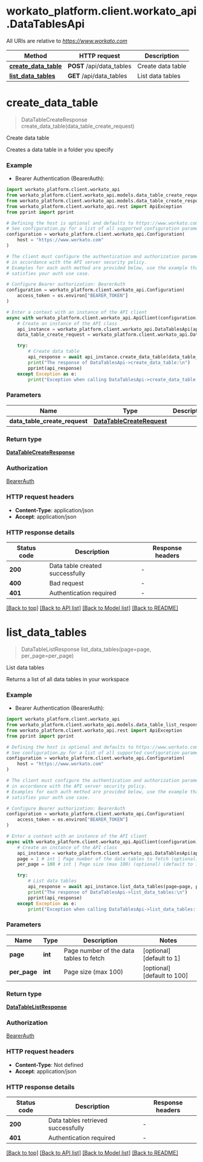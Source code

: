 # workato_platform.client.workato_api.DataTablesApi

All URIs are relative to *https://www.workato.com*

Method | HTTP request | Description
------------- | ------------- | -------------
[**create_data_table**](DataTablesApi.md#create_data_table) | **POST** /api/data_tables | Create data table
[**list_data_tables**](DataTablesApi.md#list_data_tables) | **GET** /api/data_tables | List data tables


# **create_data_table**
> DataTableCreateResponse create_data_table(data_table_create_request)

Create data table

Creates a data table in a folder you specify

### Example

* Bearer Authentication (BearerAuth):

```python
import workato_platform.client.workato_api
from workato_platform.client.workato_api.models.data_table_create_request import DataTableCreateRequest
from workato_platform.client.workato_api.models.data_table_create_response import DataTableCreateResponse
from workato_platform.client.workato_api.rest import ApiException
from pprint import pprint

# Defining the host is optional and defaults to https://www.workato.com
# See configuration.py for a list of all supported configuration parameters.
configuration = workato_platform.client.workato_api.Configuration(
    host = "https://www.workato.com"
)

# The client must configure the authentication and authorization parameters
# in accordance with the API server security policy.
# Examples for each auth method are provided below, use the example that
# satisfies your auth use case.

# Configure Bearer authorization: BearerAuth
configuration = workato_platform.client.workato_api.Configuration(
    access_token = os.environ["BEARER_TOKEN"]
)

# Enter a context with an instance of the API client
async with workato_platform.client.workato_api.ApiClient(configuration) as api_client:
    # Create an instance of the API class
    api_instance = workato_platform.client.workato_api.DataTablesApi(api_client)
    data_table_create_request = workato_platform.client.workato_api.DataTableCreateRequest() # DataTableCreateRequest | 

    try:
        # Create data table
        api_response = await api_instance.create_data_table(data_table_create_request)
        print("The response of DataTablesApi->create_data_table:\n")
        pprint(api_response)
    except Exception as e:
        print("Exception when calling DataTablesApi->create_data_table: %s\n" % e)
```



### Parameters


Name | Type | Description  | Notes
------------- | ------------- | ------------- | -------------
 **data_table_create_request** | [**DataTableCreateRequest**](DataTableCreateRequest.md)|  | 

### Return type

[**DataTableCreateResponse**](DataTableCreateResponse.md)

### Authorization

[BearerAuth](../README.md#BearerAuth)

### HTTP request headers

 - **Content-Type**: application/json
 - **Accept**: application/json

### HTTP response details

| Status code | Description | Response headers |
|-------------|-------------|------------------|
**200** | Data table created successfully |  -  |
**400** | Bad request |  -  |
**401** | Authentication required |  -  |

[[Back to top]](#) [[Back to API list]](../README.md#documentation-for-api-endpoints) [[Back to Model list]](../README.md#documentation-for-models) [[Back to README]](../README.md)

# **list_data_tables**
> DataTableListResponse list_data_tables(page=page, per_page=per_page)

List data tables

Returns a list of all data tables in your workspace

### Example

* Bearer Authentication (BearerAuth):

```python
import workato_platform.client.workato_api
from workato_platform.client.workato_api.models.data_table_list_response import DataTableListResponse
from workato_platform.client.workato_api.rest import ApiException
from pprint import pprint

# Defining the host is optional and defaults to https://www.workato.com
# See configuration.py for a list of all supported configuration parameters.
configuration = workato_platform.client.workato_api.Configuration(
    host = "https://www.workato.com"
)

# The client must configure the authentication and authorization parameters
# in accordance with the API server security policy.
# Examples for each auth method are provided below, use the example that
# satisfies your auth use case.

# Configure Bearer authorization: BearerAuth
configuration = workato_platform.client.workato_api.Configuration(
    access_token = os.environ["BEARER_TOKEN"]
)

# Enter a context with an instance of the API client
async with workato_platform.client.workato_api.ApiClient(configuration) as api_client:
    # Create an instance of the API class
    api_instance = workato_platform.client.workato_api.DataTablesApi(api_client)
    page = 1 # int | Page number of the data tables to fetch (optional) (default to 1)
    per_page = 100 # int | Page size (max 100) (optional) (default to 100)

    try:
        # List data tables
        api_response = await api_instance.list_data_tables(page=page, per_page=per_page)
        print("The response of DataTablesApi->list_data_tables:\n")
        pprint(api_response)
    except Exception as e:
        print("Exception when calling DataTablesApi->list_data_tables: %s\n" % e)
```



### Parameters


Name | Type | Description  | Notes
------------- | ------------- | ------------- | -------------
 **page** | **int**| Page number of the data tables to fetch | [optional] [default to 1]
 **per_page** | **int**| Page size (max 100) | [optional] [default to 100]

### Return type

[**DataTableListResponse**](DataTableListResponse.md)

### Authorization

[BearerAuth](../README.md#BearerAuth)

### HTTP request headers

 - **Content-Type**: Not defined
 - **Accept**: application/json

### HTTP response details

| Status code | Description | Response headers |
|-------------|-------------|------------------|
**200** | Data tables retrieved successfully |  -  |
**401** | Authentication required |  -  |

[[Back to top]](#) [[Back to API list]](../README.md#documentation-for-api-endpoints) [[Back to Model list]](../README.md#documentation-for-models) [[Back to README]](../README.md)

